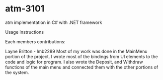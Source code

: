 # atm-3101
atm implementation in C# with .NET framework


Usage Instructions




Each members contributions:

Layne Britton - lmb2289
Most of my work was done in the MainMenu portion of the project. I wrote most
of the bindings from UI elements to the code and logic for program.
I also wrote the Deposit, and Withdraw functions of the main menu and connected
them with the other portions of the system. 

